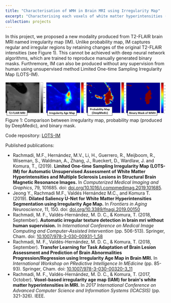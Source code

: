 ```yaml
---
title: "Characterisation of WMH in Brain MRI using Irregularity Map"
excerpt: "Characterising each voxels of white matter hyperintensities (WMH) in brain T2-FLAIR MRI based on its texture(s).<br/><img src='/images/im.png'>"
collection: projects
---
```


In this project, we proposed a new modality produced from T2-FLAIR brain MRI named irregularity map (IM). Unlike probability map, IM captures regular and irregular regions by retaining changes of the original T2-FLAIR intensities (see Figure 1). This cannot be achieved with deep neural network algorithms, which are trained to reproduce manually generated binary masks. Furthremore, IM can also be produced without any supervision from human using unsupervised method Limited One-time Sampling Irregularity Map (LOTS-IM).

![alt text](/images/im.png "Visualisation of LOTS-IM vs. others")
Figure 1: Comparison between irregularity map, probability map (produced by DeepMedic), and binary mask.

Code repository: [LOTS-IM](https://github.com/febrianrachmadi/lots-iam-gpu)

Published publications:
- Rachmadi, M.F., Hernández, M.V., Li, H., Guerrero, R., Meijboom, R., Wiseman, S., Waldman, A., Zhang, J., Rueckert, D., Wardlaw, J. and Komura, T., (2019). **Limited One-time Sampling Irregularity Map (LOTS-IM) for Automatic Unsupervised Assessment of White Matter Hyperintensities and Multiple Sclerosis Lesions in Structural Brain Magnetic Resonance Images.** In _Computerized Medical Imaging and Graphics_, 79, 101685. doi: [doi.org/10.1016/j.compmedimag.2019.101685](https://doi.org/10.1016/j.compmedimag.2019.101685).
 - Jeong Y., Rachmadi M.F., Valdés Hernández M.C., and Komura T. (2019). **Dilated Saliency U-Net for White Matter Hyperintensities Segmentation using Irregularity Age Map.** In _Frontiers in Aging Neuroscience_, 11, 150. doi: [doi.org/10.3389/fnagi.2019.00150](https://doi.org/10.3389/fnagi.2019.00150)
 - Rachmadi, M. F., Valdés-Hernández, M. D. C., & Komura, T. (2018, September). **Automatic irregular texture detection in brain mri without human supervision.** In _International Conference on Medical Image Computing and Computer-Assisted Intervention_ (pp. 506-513). Springer, Cham. doi: [10.1007/978-3-030-00931-1_58](10.1007/978-3-030-00931-1_58)
 - Rachmadi, M. F., Valdés-Hernández, M. D. C., & Komura, T. (2018, September). **Transfer Learning for Task Adaptation of Brain Lesion Assessment and Prediction of Brain Abnormalities Progression/Regression using Irregularity Age Map in Brain MRI.** In _International Workshop on PRedictive Intelligence In MEdicine_ (pp. 85-93). Springer, Cham. doi: [10.1007/978-3-030-00320-3_11](10.1007/978-3-030-00320-3_11)
 - Rachmadi, M. F., Valdés-Hernández, M. D. C., & Komura, T. (2017, October). **Voxel-based irregularity age map (IAM) for brain's white matter hyperintensities in MRI.** In _2017 International Conference on Advanced Computer Science and Information Systems (ICACSIS)_ (pp. 321-326). IEEE.
